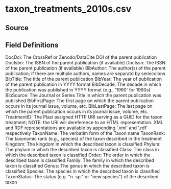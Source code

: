 # taxon_treatments_2010s.csv

## Source

## Field Definitions

DocDoi: The CrossRef or Zenodo/DataCite DOI of the parent publication
DocIsbn: The ISBN of the parent publication (if available)
DocIssn: The ISSN of the parent publication (if available)
BibAuthor: The author(s) of the parent publication; if there are multiple authors, names are separatd by semicolons 
BibTitle: The title of the parent publication
BibYear: The year of publication of the parent publication in YYYY format
BibDecade: The decade in which the publication was published in YYYY format (e.g., '1990' for 1990s) 
BibSource: The Journal or Series Title in which the parent publication was published 
BibFirstPage: The first page on which the parent publication occurs in its journal issue, volume, etc.
BibLastPage: The last page on which the parent publication occurs in its journal issue, volume, etc.
TreatmentID: The Plazi assigned HTTP URI serving as a GUID for the taxon treatment; NOTE: the URI will dereference to an HTML representation. XML and RDF representations are available by appending '.xml' and '.rdf' respectively
TaxonName: The verbatim form of the Taxon name
TaxonRank: The taxonomic rank (e.g., species) of the taxon described in the treatment
Kingdom: The kingdom in which the described taxon is classified
Phylum: The phylum in which the described taxon is classified
Class: The class in which the described taxon is classified
Order: The order in which the described taxon is classified
Family: The family in which the described taxon is classified
Genus: The genus in which the described taxon is classified
Species: The species in which the described taxon is classified
TaxonStatus: The status (e.g. "n. sp." or "new species") of the described taxon
